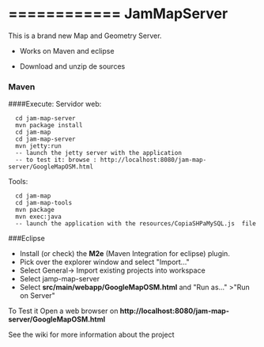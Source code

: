 ============
JamMapServer
============

This is a brand new Map and Geometry Server.

* Works on Maven and eclipse

* Download and unzip de sources

### Maven
####Execute:
Servidor web:

      cd jam-map-server
      mvn package install
      cd jam-map
      cd jam-map-server
      mvn jetty:run
      -- launch the jetty server with the application
      -- to test it: browse : http://localhost:8080/jam-map-server/GoogleMapOSM.html
Tools:

      cd jam-map
      cd jam-map-tools
      mvn package
      mvn exec:java
      -- launch the application with the resources/CopiaSHPaMySQL.js  file

###Eclipse
* Install (or check) the **M2e** (Maven Integration for eclipse) plugin.
* Pick over the explorer window and select "Import..."
* Select General-> Import existing projects into workspace
* Select jamp-map-server
* Select **src/main/webapp/GoogleMapOSM.html** and "Run as..." >"Run on Server"

To Test it
Open a web browser on  **http://localhost:8080/jam-map-server/GoogleMapOSM.html**


See the wiki for more information about the project